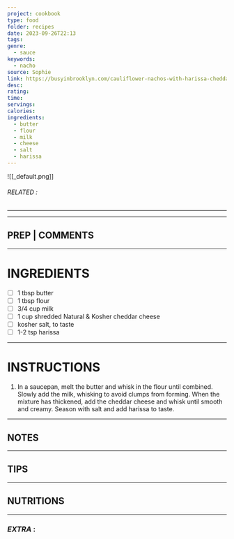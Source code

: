 ```yaml
---
project: cookbook
type: food
folder: recipes
date: 2023-09-26T22:13
tags: 
genre:
  - sauce
keywords:
  - nacho
source: Sophie
link: https://busyinbrooklyn.com/cauliflower-nachos-with-harissa-cheddar-sauce/
desc: 
rating: 
time: 
servings: 
calories: 
ingredients:
  - butter
  - flour
  - milk
  - cheese
  - salt
  - harissa
---
```


![[_default.png]]
###### *RELATED* : 
---


---
## PREP | COMMENTS



---
# INGREDIENTS

- [ ] 1 tbsp butter  
- [ ] 1 tbsp flour  
- [ ] 3/4 cup milk 
- [ ] 1 cup shredded Natural & Kosher cheddar cheese  
- [ ] kosher salt, to taste  
- [ ] 1-2 tsp harissa

---
# INSTRUCTIONS

1. In a saucepan, melt the butter and whisk in the flour until combined. Slowly add the milk, whisking to avoid clumps from forming. When the mixture has thickened, add the cheddar cheese and whisk until smooth and creamy. Season with salt and add harissa to taste.

---
## NOTES



---
## TIPS



---
## NUTRITIONS



---
### *EXTRA* :



